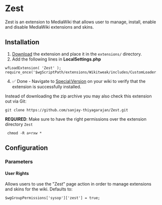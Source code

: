 # Zest

Zest is an extension to MediaWiki that allows user to 
manage, install, enable and disable MediaWiki extensions and 
skins.

## Installation  
1) <a href = "https://github.com/sanjay-thiyagarajan/Zest/archive/refs/heads/main.zip">Download</a> the extension and place it in the ```extensions/``` directory.  
2) Add the following lines in **LocalSettings.php**  
```
wfLoadExtension( 'Zest' );
require_once('$wgScriptPath/extensions/Wikitweak/includes/CustomLoader.php');
```
4) ✅ Done - Navigate to [Special:Version](https://www.mediawiki.org/wiki/Special:Version) on your wiki to verify that the extension is successfully installed.

Instead of downloading the zip archive you may also check this extension out via Git:
```
git clone https://github.com/sanjay-thiyagarajan/Zest.git
```

**REQUIRED**: Make sure to have the right permissions over the extension directory `Zest`   

   ```
    chmod -R a+rxw *
   ```
## Configuration  
### Parameters
#### User Rights  
Allows users to use the "Zest" page action in order to manage extensions and skins for the wiki. Defaults to:
```
$wgGroupPermissions['sysop']['zest'] = true;
```  
